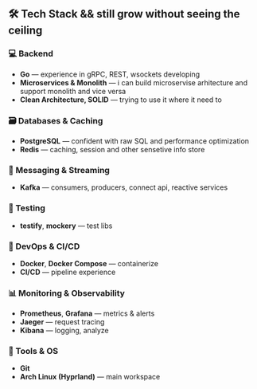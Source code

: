 ## 🛠️ Tech Stack && still grow without seeing the ceiling

### 💻 Backend
- **Go** — experience in gRPC, REST, wsockets developing
- **Microservices & Monolith** — i can build microservise arhitecture and support monolith and vice versa
- **Clean Architecture, SOLID** — trying to use it where it need to

### 🗃️ Databases & Caching
- **PostgreSQL** — confident with raw SQL and performance optimization
- **Redis** — caching, session and other sensetive info store

### 📨 Messaging & Streaming
- **Kafka** — consumers, producers, connect api, reactive services

### 🧪 Testing
- **testify**, **mockery** —  test libs

### 🐳 DevOps & CI/CD
- **Docker**, **Docker Compose** — containerize
- **CI/CD** — pipeline experience

### 📊 Monitoring & Observability
- **Prometheus**, **Grafana** — metrics & alerts
- **Jaeger** — request tracing
- **Kibana** — logging, analyze

### 🧰 Tools & OS
- **Git** 
- **Arch Linux (Hyprland)** — main workspace
